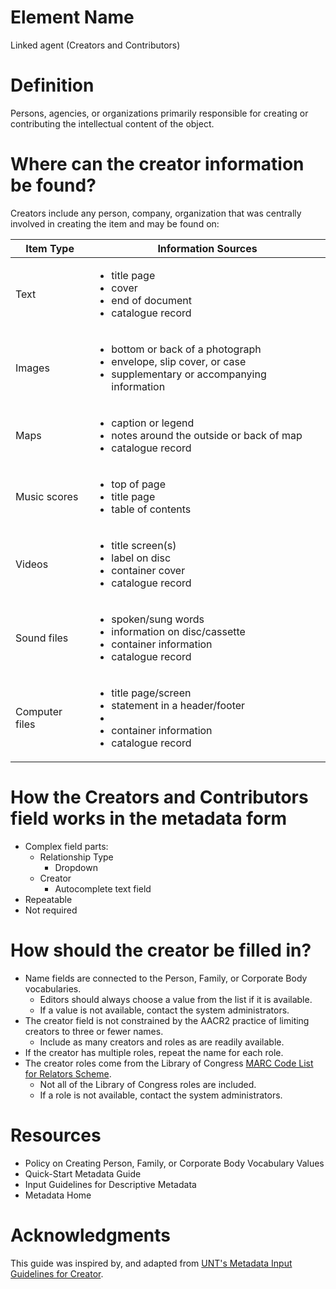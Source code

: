 # Element Name

Linked agent (Creators and Contributors)

# Definition

Persons, agencies, or organizations primarily responsible for creating or contributing the intellectual content of the object.

# Where can the creator information be found?

Creators include any person, company, organization that was centrally involved in creating the item and may be found on:

| Item Type | Information Sources |
| --------- | ------------------- |
| Text | <ul><li>title page</li><li>cover</li><li>end of document</li><li>catalogue record</li></ul> |
| Images | <ul><li>bottom or back of a photograph</li><li>envelope, slip cover, or case</li><li>supplementary or accompanying information</li></ul> |
| Maps | <ul><li>caption or legend</li><li>notes around the outside or back of map</li><li>catalogue record</li></ul> |
| Music scores | <ul><li>top of page</li><li>title page</li><li>table of contents</li></ul> |
| Videos | <ul><li>title screen(s)</li><li>label on disc</li><li>container cover</li><li>catalogue record</li></ul> |
| Sound files | <ul><li>spoken/sung words</li><li>information on disc/cassette</li><li>container information</li><li>catalogue record</li></ul> |
| Computer files | <ul><li>title page/screen</li><li>statement in a header/footer</li><li><li>container information</li><li>catalogue record</li></ul> |

# How the Creators and Contributors field works in the metadata form

* Complex field parts:
  * Relationship Type
    * Dropdown
  * Creator
    * Autocomplete text field
* Repeatable
* Not required

# How should the creator be filled in?

* Name fields are connected to the Person, Family, or Corporate Body vocabularies.
  * Editors should always choose a value from the list if it is available.
  * If a value is not available, contact the system administrators. 
* The creator field is not constrained by the AACR2 practice of limiting creators to three or fewer names.
  * Include as many creators and roles as are readily available.
* If the creator has multiple roles, repeat the name for each role.
* The creator roles come from the Library of Congress [MARC Code List for Relators Scheme](https://id.loc.gov/vocabulary/relators.html).
  * Not all of the Library of Congress roles are included.
  * If a role is not available, contact the system administrators.

# Resources

* Policy on Creating Person, Family, or Corporate Body Vocabulary Values
* Quick-Start Metadata Guide
* Input Guidelines for Descriptive Metadata
* Metadata Home

# Acknowledgments

This guide was inspired by, and adapted from [UNT's Metadata Input Guidelines for Creator](https://library.unt.edu/digital-projects-unit/metadata/fields/creator).

